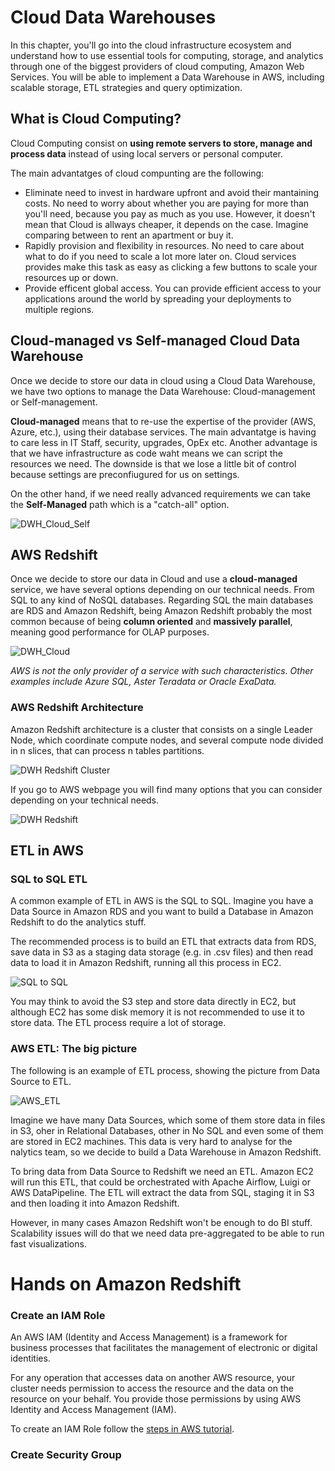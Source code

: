 # Cloud Data Warehouses

In this chapter, you'll go into the cloud infrastructure ecosystem and understand how to use essential tools for computing, storage, and analytics through one of the biggest providers of cloud computing, Amazon Web Services. You will be able to implement a Data Warehouse in AWS, including scalable storage, ETL strategies and query optimization. 


## What is Cloud Computing?

Cloud Computing consist on **using remote servers to store, manage and process data** instead of using local servers or personal computer.

The main advantatges of cloud compunting are the following:

- Eliminate need to invest in hardware upfront and avoid their mantaining costs. No need to worry about whether you are paying for more than you'll need, because you pay as much as you use. However, it doesn't mean that Cloud is allways cheaper, it depends on the case. Imagine comparing between to rent an apartment or buy it.  
- Rapidly provision and flexibility in resources. No need to care about what to do if you need to scale a lot more later on. Cloud services provides make this task as easy as clicking a few buttons to scale your resources up or down.  
- Provide efficent global access. You can provide efficient access to your applications around the world by spreading your deployments to multiple regions.  

## Cloud-managed vs Self-managed Cloud Data Warehouse

Once we decide to store our data in cloud using a Cloud Data Warehouse, we have two options to manage the Data Warehouse: Cloud-management or Self-management.

**Cloud-managed** means that to re-use the expertise of the provider (AWS, Azure, etc.), using their database services. The main advantatge is having to care less in IT Staff, security, upgrades, OpEx etc. Another advantage is that we have infrastructure as code waht means we can script the resources we need. 
The downside is that we lose a little bit of control because settings are preconfiugured for us on settings.  

On the other hand, if we need really advanced requirements we can take the **Self-Managed** path which is a "catch-all" option.  

![DWH_Cloud_Self](img/DWH_Cloud_vs_Self_Managed.PNG)


## AWS Redshift 

Once we decide to store our data in Cloud and use a **cloud-managed** service, we have several options depending on our technical needs. From SQL to any kind of NoSQL databases. Regarding SQL the main databases are RDS and Amazon Redshift, being Amazon Redshift probably the most common because of being **column oriented** and **massively parallel**, meaning good performance for OLAP purposes. 

![DWH_Cloud](img/DWH_Cloud_Managed_SQL.PNG)

*AWS is not the only provider of a service with such characteristics. Other examples include Azure SQL, Aster Teradata or Oracle ExaData.*

### AWS Redshift Architecture

Amazon Redshift architecture is a cluster that consists on a single Leader Node, which coordinate compute nodes, and several compute node divided in n slices, that can process n tables partitions.

![DWH Redshift Cluster](img/DWH_Redshift_Leader_Slices.PNG)

If you go to AWS webpage you will find many options that you can consider depending on your technical needs.

![DWH Redshift](img/DWH_Redshift_Architecture.PNG)

## ETL in AWS

### SQL to SQL ETL

A common example of ETL in AWS is the SQL to SQL. Imagine you have a Data Source in Amazon RDS and you want to build a Database in Amazon Redshift to do the analytics stuff. 

The recommended process is to build an ETL that extracts data from RDS, save data in S3 as a staging data storage (e.g. in .csv files) and then read data to load it in Amazon Redshift, running all this process in EC2. 

![SQL to SQL](img/DWH_ETL_SQL_to_SQL.PNG)

You may think to avoid the S3 step and store data directly in EC2, but although EC2 has some disk memory it is not recommended to use it to store data. The ETL process require a lot of storage.

### AWS ETL: The big picture

The following is an example of ETL process, showing the picture from Data Source to ETL. 

![AWS_ETL](img/DWH_AWS_ETL.PNG)

Imagine we have many Data Sources, which some of them store data in files in S3, oher in Relational Databases, other in No SQL and even some of them are stored in EC2 machines. This data is very hard to analyse for the nalytics team, so we decide to build a Data Warehouse in Amazon Redshift. 

To bring data from Data Source to Redshift we need an ETL. Amazon EC2 will run this ETL, that could be orchestrated with Apache Airflow, Luigi or AWS DataPipeline. The ETL will extract the data from SQL, staging it in S3 and then loading it into Amazon Redshift.

However, in many cases Amazon Redshift won't be enough to do BI stuff. Scalability issues will do that we need data pre-aggregated to be able to run fast visualizations.


# Hands on Amazon Redshift 

### Create an IAM Role

An AWS IAM (Identity and Access Management) is a framework for business processes that facilitates the management of electronic or digital identities. 

For any operation that accesses data on another AWS resource, your cluster needs permission to access the resource and the data on the resource on your behalf. You provide those permissions by using AWS Identity and Access Management (IAM).

To create an IAM Role follow the [steps in AWS tutorial](https://docs.aws.amazon.com/redshift/latest/gsg/rs-gsg-create-an-iam-role.html).

### Create Security Group





